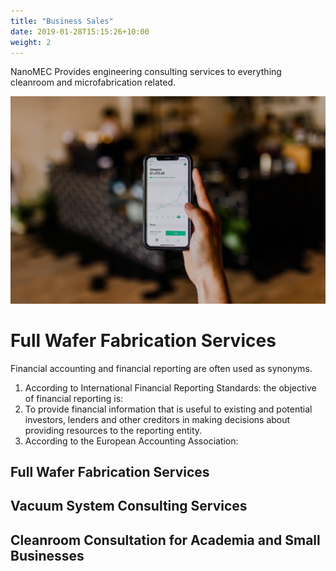 ```yaml
---
title: "Business Sales"
date: 2019-01-28T15:15:26+10:00
weight: 2
---
```


NanoMEC Provides engineering consulting services to everything cleanroom and microfabrication related.

![Accounting Services](/images/austin-distel-nGc5RT2HmF0-unsplash.jpg)

# Full Wafer Fabrication Services

Financial accounting and financial reporting are often used as synonyms.

1. According to International Financial Reporting Standards: the objective of financial reporting is:
2. To provide financial information that is useful to existing and potential investors, lenders and other creditors in making decisions about providing resources to the reporting entity.
3. According to the European Accounting Association:

## Full Wafer Fabrication Services


## Vacuum System Consulting Services


## Cleanroom Consultation for Academia and Small Businesses

